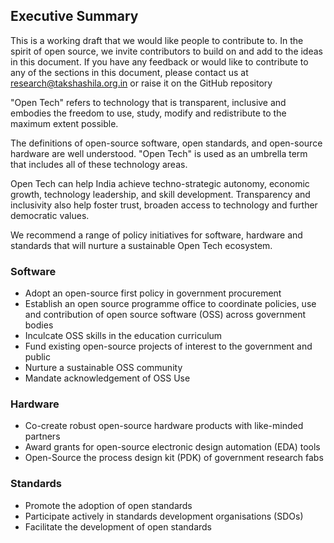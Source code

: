 ## Executive Summary 
This is a working draft that we would like people to contribute to. In the spirit of open source, we invite contributors to build on and add to the ideas in this document. If you have any feedback or would like to contribute to any of the sections in this document, please contact us at research@takshashila.org.in or raise it on the GitHub repository

"Open Tech" refers to technology that is transparent, inclusive and embodies the freedom to use, study, modify and redistribute to the maximum extent possible. 

The definitions of open-source software, open standards, and open-source hardware are well understood. "Open Tech" is used as an umbrella term that includes all of these technology areas. 

Open Tech can help India achieve techno-strategic autonomy, economic growth, technology leadership, and skill development. Transparency and inclusivity also help foster trust, broaden access to technology and further democratic values. 

We recommend a range of policy initiatives for software, hardware and standards that will nurture a sustainable Open Tech ecosystem.

### Software

- Adopt an open-source first policy in government procurement 
- Establish an open source programme office to coordinate policies, use and contribution of open source software (OSS) across government bodies 
- Inculcate OSS skills in the education curriculum 
- Fund existing open-source projects of interest to the government and public 
- Nurture a sustainable OSS community 
- Mandate acknowledgement of OSS Use

### Hardware

- Co-create robust open-source hardware products with like-minded partners 
- Award grants for open-source electronic design automation (EDA) tools 
- Open-Source the process design kit (PDK) of government research fabs

### Standards

- Promote the adoption of open standards 
- Participate actively in standards development organisations (SDOs) 
- Facilitate the development of open standards
